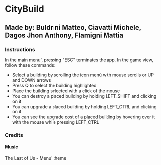 # CityBuild
## Made by: Buldrini Matteo, Ciavatti Michele, Dagos Jhon Anthony, Flamigni Mattia
### Instructions
In the main menu', pressing "ESC" terminates the app.
In the game view, follow these commands:
- Select a building by scrolling the icon menù with mouse scrolls or UP and DOWN arrows
- Press Q to select the building highlighted
- Place the building selected with a click of the mouse
- You can destroy a placed building by holding LEFT_SHIFT and clicking on it
- You can upgrade a placed building by holding LEFT_CTRL and clicking on it
- You can see the upgrade cost of a placed building by hovering over it with the mouse while pressing LEFT_CTRL

### Credits
#### Music
The Last of Us - Menu' theme

